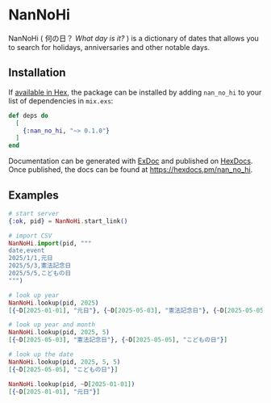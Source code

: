 # NanNoHi

NanNoHi ( 何の日？ *What day is it?* ) is a dictionary of dates that allows you to search for holidays, anniversaries and other notable days.

## Installation

If [available in Hex](https://hex.pm/docs/publish), the package can be installed
by adding `nan_no_hi` to your list of dependencies in `mix.exs`:

```elixir
def deps do
  [
    {:nan_no_hi, "~> 0.1.0"}
  ]
end
```

Documentation can be generated with [ExDoc](https://github.com/elixir-lang/ex_doc)
and published on [HexDocs](https://hexdocs.pm). Once published, the docs can
be found at <https://hexdocs.pm/nan_no_hi>.

## Examples

```elixir
# start server
{:ok, pid} = NanNoHi.start_link()

# import CSV
NanNoHi.import(pid, """
date,event
2025/1/1,元日
2025/5/3,憲法記念日
2025/5/5,こどもの日
""")

# look up year
NanNoHi.lookup(pid, 2025)
[{~D[2025-01-01], "元日"}, {~D[2025-05-03], "憲法記念日"}, {~D[2025-05-05], "こどもの日"}]

# look up year and month
NanNoHi.lookup(pid, 2025, 5)
[{~D[2025-05-03], "憲法記念日"}, {~D[2025-05-05], "こどもの日"}]

# look up the date
NanNoHi.lookup(pid, 2025, 5, 5)
[{~D[2025-05-05], "こどもの日"}]

NanNoHi.lookup(pid, ~D[2025-01-01])
[{~D[2025-01-01], "元日"}]
```
